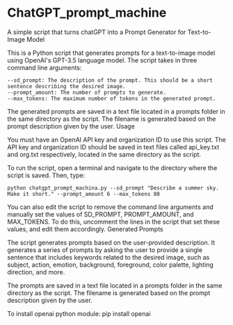 # ChatGPT_prompt_machine
A simple script that turns chatGPT into a Prompt Generator for Text-to-Image Model

This is a Python script that generates prompts for a text-to-image model using OpenAI's GPT-3.5 language model. The script takes in three command line arguments:

    --sd_prompt: The description of the prompt. This should be a short sentence describing the desired image.
    --prompt_amount: The number of prompts to generate.
    --max_tokens: The maximum number of tokens in the generated prompt.

The generated prompts are saved in a text file located in a prompts folder in the same directory as the script. The filename is generated based on the prompt description given by the user.
Usage

You must have an OpenAI API key and organization ID to use this script. The API key and organization ID should be saved in text files called api_key.txt and org.txt respectively, located in the same directory as the script.

To run the script, open a terminal and navigate to the directory where the script is saved. Then, type:

    python chatgpt_prompt_machina.py --sd_prompt "Describe a summer sky. Make it short." --prompt_amount 6 --max_tokens 80

You can also edit the script to remove the command line arguments and manually set the values of SD_PROMPT, PROMPT_AMOUNT, and MAX_TOKENS. To do this, uncomment the lines in the script that set these values, and edit them accordingly.
Generated Prompts

The script generates prompts based on the user-provided description. It generates a series of prompts by asking the user to provide a single sentence that includes keywords related to the desired image, such as subject, action, emotion, background, foreground, color palette, lighting direction, and more.

The prompts are saved in a text file located in a prompts folder in the same directory as the script. The filename is generated based on the prompt description given by the user.

To install openai python module:
    pip install openai
